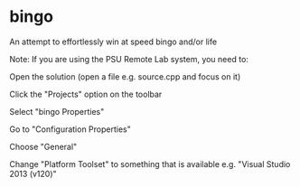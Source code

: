 # bingo
An attempt to effortlessly win at speed bingo and/or life


Note: If you are using the PSU Remote Lab system, you need to:

Open the solution (open a file e.g. source.cpp and focus on it)

Click the "Projects" option on the toolbar

Select "bingo Properties"

Go to "Configuration Properties"

Choose "General"

Change "Platform Toolset" to something that is available e.g. "Visual Studio 2013 (v120)"
